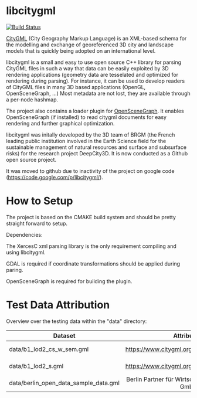libcitygml
==========
[![Build Status](https://travis-ci.org/jklimke/libcitygml.svg?branch=master)](https://travis-ci.org/jklimke/libcitygml)

[CityGML](http://www.citygml.org/) (City Geography Markup Language) is an XML-based schema for the modelling and exchange of georeferenced 3D city and landscape models that is quickly being adopted on an international level.

libcitygml is a small and easy to use open source C++ library for parsing CityGML files in such a way that data can be easily exploited by 3D rendering applications (geometry data are tesselated and optimized for rendering during parsing). For instance, it can be used to develop readers of CityGML files in many 3D based applications (OpenGL, OpenSceneGraph, ...) Most metadata are not lost, they are available through a per-node hashmap.

The project also contains a loader plugin for [OpenSceneGraph](http://www.openscenegraph.org/). It enables OpenSceneGraph (if installed) to read citygml documents for easy rendering and further graphical optimization.

libcitygml was initally developed by the 3D team of BRGM (the French leading public institution involved in the Earth Science field for the sustainable management of natural resources and surface and subsurface risks) for the research project DeepCity3D. It is now conducted as a Github open source project.

It was moved to github due to inactivity of the project on google code (https://code.google.com/p/libcitygml/).


How to Setup
============

The project is based on the CMAKE build system and should be pretty straight forward to setup.

Dependencies:

The XercesC xml parsing library is the only requirement compiling and using libcitygml.

GDAL is required if coordinate transformations should be applied during paring.

OpenSceneGraph is required for building the plugin.

Test Data Attribution
=====================


Overview over the testing data within the "data" directory:

| Dataset                               | Attribution                                               | Source                                                                                                    |
| -------------------------             |:---------------------------------------------------------:|:---------------------------------------------------------------------------------------------------------:| 
| data/b1_lod2_cs_w_sem.gml             | https://www.citygml.org/samplefiles/building/             | [https://www.citygml.org](https://www.citygml.org/samplefiles/)                                           |
| data/b1_lod2_s.gml                    | https://www.citygml.org/samplefiles/building/             | [https://www.citygml.org](https://www.citygml.org/samplefiles/)                                           |
| data/berlin_open_data_sample_data.gml | Berlin Partner für Wirtschaft und Technologie GmbH        | [Berlin Partner Download Portal](http://www.businesslocationcenter.de/berlin3d-downloadportal/?lang=en)   |





